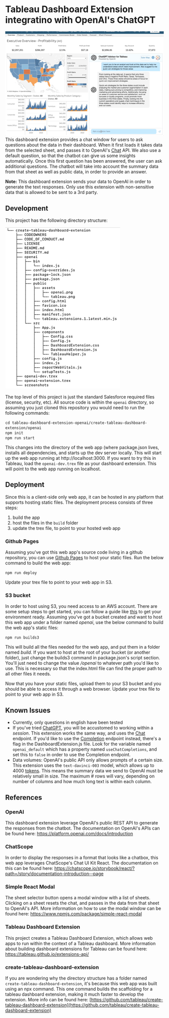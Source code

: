 # Tableau Dashboard Extension integratino with OpenAI's ChatGPT 
![Chatbot Screenrecording](create-tableau-dashboard-extension/screenshots/animation.gif)
This dashboard extension provides a chat window for users to ask questions about the data in their dashboard.  When it first loads it takes data from the selected sheet, and passes it to OpenAI's [Chat](https://platform.openai.com/docs/guides/chat) API.  We also use a default question, so that the chatbot can give us some insights automatically.  Once this first question has been answered, the user can ask additional questions.  The chatbot will take into account the summary data from that sheet as well as public data, in order to provide an answer.

**Note:** This dashboard extension sends your data to OpenAI in order to generate the text responses.  Only use this extension with non-sensitive data that is allowed to be sent to a 3rd party.

##  Development
This project has the following directory structure:

![Directory Tree](create-tableau-dashboard-extension/screenshots/directory-structure.png)

The top level of this project is just the standard Salesforce required files (license, security, etc).  All source code is within the `openai` directory, so assuming you just cloned this repository you would need to run the following commands:
```
cd tableau-dashboard-extension-openai/create-tableau-dashboard-extension/openai
npm init
npm run start
``` 
This changes into the directory of the web app (where package.json lives, installs all dependencies, and starts up the dev server locally.  This will start up the web app running at http://localhost:3000.  If you want to try this in Tableau, load the `openai-dev.trex` file as your dashboard extension.  This will point to the web app running on localhost.

## Deployment
Since this is a client-side only web app, it can be hosted in any platform that supports hosting static files.  The deployment process consists of three steps: 
1) build the app 
2) host the files in the `build` folder 
3) update the trex file, to point to your hosted web app

### Github Pages
Assuming you've got this web app's source code living in a github repository, you can use [Github Pages](https://pages.github.com/) to host your static files. Run the below command to build the web app:
```
npm run deploy
```
Update your trex file to point to your web app in S3.


### S3 bucket
In order to host using S3, you need access to an AWS account.  There are some setup steps to get started, you can follow a guide like [this](https://adamtheautomator.com/aws-s3-static-ssl-website/) to get your environment ready.  Assuming you've got a bucket created and want to host this web app under a folder named *openai*, use the below command to build the web app's static files:
```
npm run builds3 
```
This will build all the files needed for the web app, and put them in a folder named *build*.  If you want to host at the root of your bucket (or another folder), just change the builds3 command in package.json's script section.  You'll just need to change the value */openai* to whatever path you'd like to use.  This is necessary so that the index.html file can find the proper path to all other files it needs.

Now that you have your static files, upload them to your S3 bucket and you should be able to access it through a web browser.  Update your trex file to point to your web app in S3.

## Known Issues
* Currently, only questions in english have been tested
* If you've tried [ChatGPT](https://openai.com/blog/chatgpt), you will be accustomed to working within a *session*.  This extension works the same way, and uses the [Chat](https://platform.openai.com/docs/api-reference/chat) endpoint.  If you'd like to use the [Completion](https://platform.openai.com/docs/api-reference/completions) endpoint instead, there's a flag in the DashboardExtension.js file.  Look for the variable named ```openai_default``` which has a property named ```useChatCompletions```, and set this to ```false``` in order to use the Completion endpoint.
* Data volumes: OpenAI's public API only allows prompts of a certain size.  This extension uses the `text-davinci-003` model, which allows up to 4000 [tokens](https://help.openai.com/en/articles/4936856-what-are-tokens-and-how-to-count-them).  This means the summary data we send to OpenAI must be relatively small in size.  The maximum # rows will vary, depending on number of columns and how much long text is within each column.
## References

### OpenAI
This dashboard extension leverage OpenAI's public REST API to generate the responses from the chatbot.  The documentation on OpenAI's APIs can be found here:
https://platform.openai.com/docs/introduction

### ChatScope
In order to display the responses in a format that looks like a chatbox, this web app leverages ChatScope's Chat UI Kit React.  The documentation on this can be found here:
https://chatscope.io/storybook/react/?path=/story/documentation-introduction--page

### Simple React Modal
The sheet selector button opens a modal window with a list of sheets.  Clicking on a sheet resets the chat, and passes in the data from that sheet to OpenAI's API.  More information on how to use the modal window can be found here:
https://www.npmjs.com/package/simple-react-modal

### Tableau Dashboard Extension
This project creates a Tableau Dashboard Extension, which allows web apps to run within the context of a Tableau dashboard.  More information about building dashboard extensions for Tableau can be found here:
https://tableau.github.io/extensions-api/

### create-tableau-dashboard-extension
If you are wondering why the directory structure has a folder named `create-tableau-dashboard-extension`, it's because this web app was built using an npx command.  This one command builds the scaffolding for a tableau dashboard extension, making it much faster to develop the extension.  More info can be found here:
[https://github.com/tableau/create-tableau-dashboard-extension](https://github.com/tableau/create-tableau-dashboard-extension)
